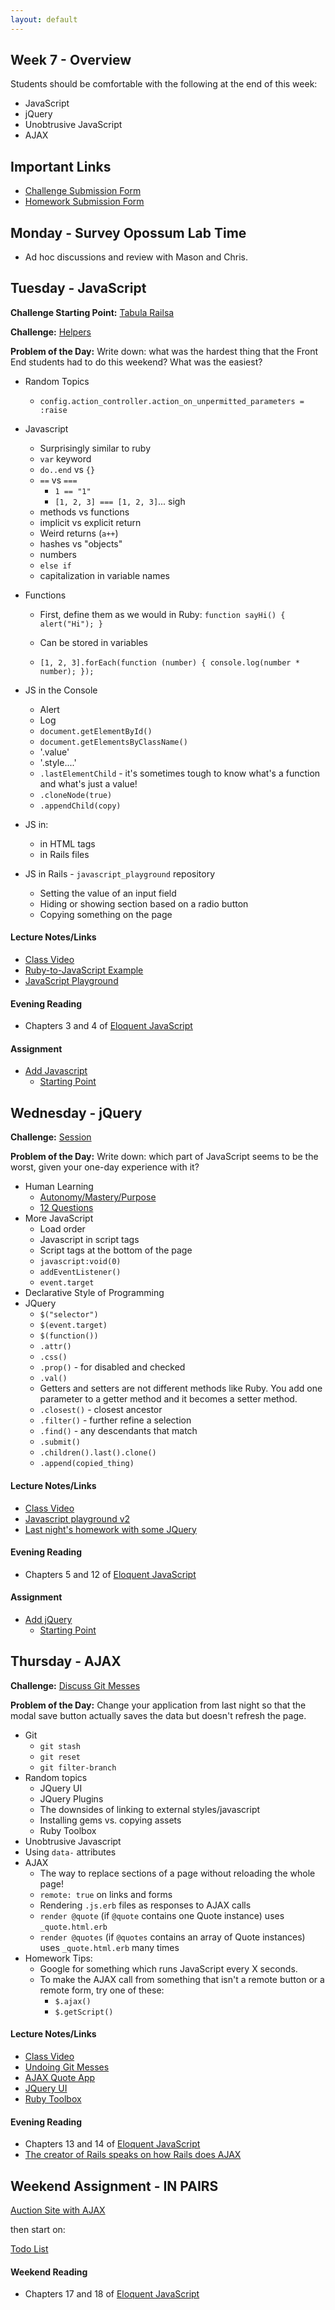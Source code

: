 ```yaml
---
layout: default
---
```


## Week 7 - Overview

Students should be comfortable with the following at the end of this week:

* JavaScript
* jQuery
* Unobtrusive JavaScript
* AJAX


## Important Links

* [Challenge Submission Form](http://goo.gl/forms/OzzXZL6iEF)
* [Homework Submission Form](http://goo.gl/forms/o9so3mi9Sd)


## Monday - Survey Opossum Lab Time

* Ad hoc discussions and review with Mason and Chris.

## Tuesday - JavaScript

**Challenge Starting Point:** [Tabula Railsa](https://github.com/tiyd-rails-2015-08/tabula_railsa)

**Challenge:** [Helpers](https://github.com/masonfmatthews/rails_assignments/blob/master/challenges/rails_helpers.md)

**Problem of the Day:** Write down: what was the hardest thing that the Front End students had to do this weekend?  What was the easiest?

* Random Topics
  * `config.action_controller.action_on_unpermitted_parameters = :raise`

* Javascript
  * Surprisingly similar to ruby
  * `var` keyword
  * `do..end` vs `{}`
  * `==` vs `===`
    * `1 == "1"`
    * `[1, 2, 3] === [1, 2, 3]`... sigh
  * methods vs functions
  * implicit vs explicit return
  * Weird returns (`a++`)
  * hashes vs "objects"
  * numbers
  * `else if`
  * capitalization in variable names

* Functions
  * First, define them as we would in Ruby: `function sayHi() { alert("Hi"); }`
  * Can be stored in variables
  * `[1, 2, 3].forEach(function (number) { console.log(number * number); });`

    <!-- function greet(greeting) {
      return function() {
        return greeting + " world!";
      };
    }
    var hello = greet("Hello");
    var goodbye = greet("Goodbye");
    hello(); // Hello world!
    goodbye(); // Goodbye world! -->

* JS in the Console
  * Alert
  * Log
  * `document.getElementById()`
  * `document.getElementsByClassName()`
  * '.value'
  * '.style....'
  * `.lastElementChild` - it's sometimes tough to know what's a function and what's just a value!
  * `.cloneNode(true)`
  * `.appendChild(copy)`
* JS in:
  * in HTML tags
  * in Rails files
* JS in Rails - `javascript_playground` repository
  * Setting the value of an input field
  * Hiding or showing section based on a radio button
  * Copying something on the page

#### Lecture Notes/Links

* [Class Video](http://youtu.be/B7MaDahu3A4)
* [Ruby-to-JavaScript Example](w7-2/javascript.txt)
* [JavaScript Playground](https://github.com/tiyd-rails-2015-08/javascript_playground)

#### Evening Reading

* Chapters 3 and 4 of [Eloquent JavaScript](http://eloquentjavascript.net/)

#### Assignment

* [Add Javascript](https://github.com/tiyd-rails-2015-08/add_javascript)
  * [Starting Point](https://github.com/tiyd-rails-2015-08/coursyl)


## Wednesday - jQuery

**Challenge:** [Session](https://github.com/masonfmatthews/rails_assignments/blob/master/challenges/rails_session.md)

**Problem of the Day:** Write down: which part of JavaScript seems to be the worst, given your one-day experience with it?

* Human Learning
  * [Autonomy/Mastery/Purpose](https://www.youtube.com/watch?v=u6XAPnuFjJc)
  * [12 Questions](w7-3/12questions.pdf)
* More JavaScript
  * Load order
  * Javascript in script tags
  * Script tags at the bottom of the page
  * `javascript:void(0)`
  * `addEventListener()`
  * `event.target`
* Declarative Style of Programming
* JQuery
  * `$("selector")`
  * `$(event.target)`
  * `$(function())`
  * `.attr()`
  * `.css()`
  * `.prop()` - for disabled and checked
  * `.val()`
  * Getters and setters are not different methods like Ruby.  You add one parameter to a getter method and it becomes a setter method.
  * `.closest()` - closest ancestor
  * `.filter()` - further refine a selection
  * `.find()` - any descendants that match
  * `.submit()`
  * `.children().last().clone()`
  * `.append(copied_thing)`

#### Lecture Notes/Links

* [Class Video](http://youtu.be/xMElC5zLIpg)
* [Javascript playground v2](https://github.com/tiyd-rails-2015-08/javascript_playground)
* [Last night's homework with some JQuery](https://github.com/tiyd-rails-2015-08/coursyl_with_some_jquery)

#### Evening Reading

* Chapters 5 and 12 of [Eloquent JavaScript](http://eloquentjavascript.net/)

#### Assignment

* [Add jQuery](https://github.com/tiyd-rails-2015-08/add_jquery)
  * [Starting Point](https://github.com/tiyd-rails-2015-08/coursyl_with_some_jquery)


## Thursday - AJAX

**Challenge:** [Discuss Git Messes](https://github.com/masonfmatthews/rails_assignments/blob/master/challenges/discuss_git_messes.md)

**Problem of the Day:** Change your application from last night so that the modal save button actually saves the data but doesn't refresh the page.

* Git
  * `git stash`
  * `git reset`
  * `git filter-branch`
* Random topics
  * JQuery UI
  * JQuery Plugins
  * The downsides of linking to external styles/javascript
  * Installing gems vs. copying assets
  * Ruby Toolbox
* Unobtrusive Javascript
* Using `data-` attributes
* AJAX
  * The way to replace sections of a page without reloading the whole page!
  * `remote: true` on links and forms
  * Rendering `.js.erb` files as responses to AJAX calls
  * `render @quote` (if `@quote` contains one Quote instance) uses `_quote.html.erb`
  * `render @quotes` (if `@quotes` contains an array of Quote instances) uses `_quote.html.erb` many times
* Homework Tips:
  * Google for something which runs JavaScript every X seconds.
  * To make the AJAX call from something that isn't a remote button or a remote form, try one of these:
    * `$.ajax()`
    * `$.getScript()`

#### Lecture Notes/Links

* [Class Video](http://youtu.be/X9FQ4UF3Ou4)
* [Undoing Git Messes](w7-4/git_messes)
* [AJAX Quote App](https://github.com/tiyd-rails-2015-08/quote_app)
* [JQuery UI](http://jqueryui.com/)
* [Ruby Toolbox](https://www.ruby-toolbox.com)


#### Evening Reading

* Chapters 13 and 14 of [Eloquent JavaScript](http://eloquentjavascript.net/)
* [The creator of Rails speaks on how Rails does AJAX](https://signalvnoise.com/posts/3697-server-generated-javascript-responses)


## Weekend Assignment - IN PAIRS

[Auction Site with AJAX](https://github.com/tiyd-rails-2015-08/auction_ajax)

then start on:

[Todo List](https://github.com/tiyd-rails-2015-08/todo_app)

#### Weekend Reading

* Chapters 17 and 18 of [Eloquent JavaScript](http://eloquentjavascript.net/)
